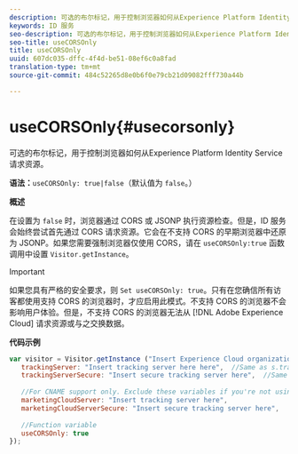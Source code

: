 ```yaml
---
description: 可选的布尔标记，用于控制浏览器如何从Experience Platform Identity Service请求资源。
keywords: ID 服务
seo-description: 可选的布尔标记，用于控制浏览器如何从Experience Platform Identity Service请求资源。
seo-title: useCORSOnly
title: useCORSOnly
uuid: 607dc035-dffc-4f4d-be51-08ef6c0a8fad
translation-type: tm+mt
source-git-commit: 484c52265d8e0b6f0e79cb21d09082fff730a44b

---
```



# useCORSOnly{#usecorsonly}

可选的布尔标记，用于控制浏览器如何从Experience Platform Identity Service请求资源。

**语法：**`useCORSOnly: true|false`（默认值为 `false`。）

**概述**

在设置为 `false` 时，浏览器通过 CORS 或 JSONP 执行资源检查。但是，ID 服务会始终尝试首先通过 CORS 请求资源。它会在不支持 CORS 的早期浏览器中还原为 JSONP。如果您需要强制浏览器仅使用 CORS，请在 `useCORSOnly:true` 函数调用中设置 `Visitor.getInstance`。

>[!IMPORTANT]
>
>如果您具有严格的安全要求，则 `Set useCORSOnly: true`。只有在您确信所有访客都使用支持 CORS 的浏览器时，才应启用此模式。不支持 CORS 的浏览器不会影响用户体验。但是，不支持 CORS 的浏览器无法从 [!DNL Adobe Experience Cloud] 请求资源或与之交换数据。

**代码示例**

```js
var visitor = Visitor.getInstance ("Insert Experience Cloud organization ID here",{ 
   trackingServer: "Insert tracking server here here",  //Same as s.trackingServer 
   trackingServerSecure: "Insert secure tracking server here",  //Same as s.trackingServerSecure 
 
   //For CNAME support only. Exclude these variables if you're not using CNAME 
   marketingCloudServer: "Insert tracking server here", 
   marketingCloudServerSecure: "Insert secure tracking server here", 
 
   //Function variable 
   useCORSOnly: true 
});
```

